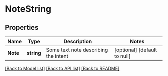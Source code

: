 # NoteString

## Properties
Name | Type | Description | Notes
------------ | ------------- | ------------- | -------------
**Note** | **string** | Some text note describing the intent | [optional] [default to null]

[[Back to Model list]](../README.md#documentation-for-models) [[Back to API list]](../README.md#documentation-for-api-endpoints) [[Back to README]](../README.md)

